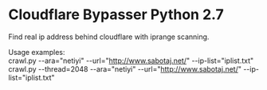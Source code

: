 # Cloudflare Bypasser Python 2.7
Find real ip address behind cloudflare with iprange scanning.

Usage examples:<br />
crawl.py --ara="netiyi" --url="http://www.sabotaj.net/" --ip-list="iplist.txt" <br />
crawl.py --thread=2048 --ara="netiyi" --url="http://www.sabotaj.net/" --ip-list="iplist.txt" <br />
